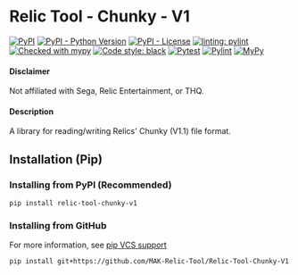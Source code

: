 # Relic Tool - Chunky - V1
[![PyPI](https://img.shields.io/pypi/v/relic-tool-chunky-v1)](https://pypi.org/project/Relic-Tool-Chunky-V1/)
[![PyPI - Python Version](https://img.shields.io/pypi/pyversions/relic-tool-chunky-v1)](https://www.python.org/downloads/)
[![PyPI - License](https://img.shields.io/pypi/l/relic-tool-chunky-v1)](https://github.com/MAK-Relic-Tool/Relic-Tool-Chunky-V1/blob/main/LICENSE.txt)
[![linting: pylint](https://img.shields.io/badge/linting-pylint-yellowgreen)](https://github.com/PyCQA/pylint)
[![Checked with mypy](http://www.mypy-lang.org/static/mypy_badge.svg)](http://mypy-lang.org/)
[![Code style: black](https://img.shields.io/badge/code%20style-black-000000.svg)](https://github.com/psf/black)
[![Pytest](https://github.com/MAK-Relic-Tool/Relic-Tool-Chunky-V1/actions/workflows/pytest.yml/badge.svg)](https://github.com/MAK-Relic-Tool/Relic-Tool-Chunky-V1/actions/workflows/pytest.yml)
[![Pylint](https://github.com/MAK-Relic-Tool/Relic-Tool-Chunky-V1/actions/workflows/pylint.yml/badge.svg)](https://github.com/MAK-Relic-Tool/Relic-Tool-Chunky-V1/actions/workflows/pylint.yml)
[![MyPy](https://github.com/MAK-Relic-Tool/Relic-Tool-Chunky-V1/actions/workflows/mypy.yml/badge.svg)](https://github.com/MAK-Relic-Tool/Relic-Tool-Chunky-V1/actions/workflows/mypy.yml)

#### Disclaimer
Not affiliated with Sega, Relic Entertainment, or THQ.

#### Description
A library for reading/writing Relics' Chunky (V1.1) file format.

## Installation (Pip)
### Installing from PyPI (Recommended)
```
pip install relic-tool-chunky-v1
```
### Installing from GitHub
For more information, see [pip VCS support](https://pip.pypa.io/en/stable/topics/vcs-support/#git)
```
pip install git+https://github.com/MAK-Relic-Tool/Relic-Tool-Chunky-V1
```
